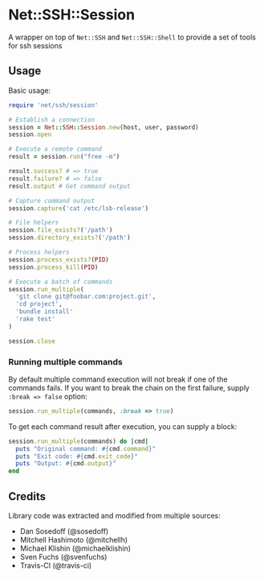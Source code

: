 # Net::SSH::Session

A wrapper on top of `Net::SSH` and `Net::SSH::Shell` to provide a set of tools for ssh sessions

## Usage

Basic usage:

```ruby
require 'net/ssh/session'

# Establish a connection
session = Net::SSH::Session.new(host, user, password)
session.open

# Execute a remote command
result = session.run("free -m")

result.success? # => true
result.failure? # => false
result.output # Get command output

# Capture command output
session.capture('cat /etc/lsb-release')

# File helpers
session.file_exists?('/path')
session.directory_exists?('/path')

# Process helpers
session.process_exists?(PID)
session.process_kill(PID)

# Execute a batch of commands
session.run_multiple(
  'git clone git@foobar.com:project.git',
  'cd project',
  'bundle install'
  'rake test'
)

session.close
```

### Running multiple commands

By default multiple command execution will not break if one of the commands fails. If you want to break the chain on the first failure, supply `:break => false` option:

```ruby
session.run_multiple(commands, :break => true)
```

To get each command result after execution, you can supply a block:

```ruby
session.run_multiple(commands) do |cmd|
  puts "Original command: #{cmd.command}"
  puts "Exit code: #{cmd.exit_code}"
  puts "Output: #{cmd.output}"
end
```

## Credits

Library code was extracted and modified from multiple sources:

- Dan Sosedoff (@sosedoff)
- Mitchell Hashimoto (@mitchellh)
- Michael Klishin (@michaelklishin)
- Sven Fuchs (@svenfuchs)
- Travis-CI (@travis-ci)